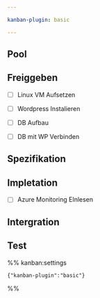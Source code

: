 ```yaml
---

kanban-plugin: basic

---
```


## Pool



## Freiggeben

- [ ] Linux VM Aufsetzen
- [ ] Wordpress Instalieren
- [ ] DB Aufbau
- [ ] DB mit WP Verbinden


## Spezifikation



## Impletation

- [ ] Azure Monitoring EInlesen


## Intergration



## Test





%% kanban:settings
```
{"kanban-plugin":"basic"}
```
%%